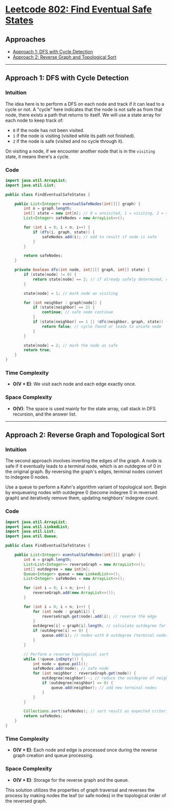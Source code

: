 # [Leetcode 802: Find Eventual Safe States](https://leetcode.com/problems/find-eventual-safe-states/)

## Approaches
- [Approach 1: DFS with Cycle Detection](#approach-1-dfs-with-cycle-detection)
- [Approach 2: Reverse Graph and Topological Sort](#approach-2-reverse-graph-and-topological-sort)

---

## Approach 1: DFS with Cycle Detection

### Intuition
The idea here is to perform a DFS on each node and track if it can lead to a cycle or not. A "cycle" here indicates that the node is not safe as from that node, there exists a path that returns to itself. We will use a state array for each node to keep track of:

- `0` if the node has not been visited.
- `1` if the node is visiting (visited while its path not finished).
- `2` if the node is safe (visited and no cycle through it).

On visiting a node, if we encounter another node that is in the `visiting` state, it means there's a cycle.

### Code

```java
import java.util.ArrayList;
import java.util.List;

public class FindEventualSafeStates {

    public List<Integer> eventualSafeNodes(int[][] graph) {
        int n = graph.length;
        int[] state = new int[n]; // 0 = unvisited, 1 = visiting, 2 = safe
        List<Integer> safeNodes = new ArrayList<>();

        for (int i = 0; i < n; i++) {
            if (dfs(i, graph, state)) { 
                safeNodes.add(i); // add to result if node is safe
            }
        }

        return safeNodes;
    }

    private boolean dfs(int node, int[][] graph, int[] state) {
        if (state[node] != 0) {
            return state[node] == 2; // if already safely determined, return true or false accordingly
        }

        state[node] = 1; // mark node as visiting

        for (int neighbor : graph[node]) {
            if (state[neighbor] == 2) { 
                continue; // safe node continue
            }
            if (state[neighbor] == 1 || !dfs(neighbor, graph, state)) {
                return false; // cycle found or leads to unsafe node
            }
        }

        state[node] = 2; // mark the node as safe
        return true;
    }
}
```

### Time Complexity
- **O(V + E)**: We visit each node and each edge exactly once.

### Space Complexity
- **O(V)**: The space is used mainly for the state array, call stack in DFS recursion, and the answer list.

---

## Approach 2: Reverse Graph and Topological Sort

### Intuition
The second approach involves inverting the edges of the graph. A node is safe if it eventually leads to a terminal node, which is an outdegree of 0 in the original graph. By reversing the graph's edges, terminal nodes convert to indegree 0 nodes.

Use a queue to perform a Kahn's algorithm variant of topological sort. Begin by enqueueing nodes with outdegree 0 (become indegree 0 in reversed graph) and iteratively remove them, updating neighbors' indegree count.

### Code

```java
import java.util.ArrayList;
import java.util.LinkedList;
import java.util.List;
import java.util.Queue;

public class FindEventualSafeStates {

    public List<Integer> eventualSafeNodes(int[][] graph) {
        int n = graph.length;
        List<List<Integer>> reverseGraph = new ArrayList<>();
        int[] outdegree = new int[n];
        Queue<Integer> queue = new LinkedList<>();
        List<Integer> safeNodes = new ArrayList<>();

        for (int i = 0; i < n; i++) {
            reverseGraph.add(new ArrayList<>());
        }

        for (int i = 0; i < n; i++) {
            for (int node : graph[i]) {
                reverseGraph.get(node).add(i); // reverse the edge
            }
            outdegree[i] = graph[i].length; // calculate outdegree for each node
            if (outdegree[i] == 0) {
                queue.add(i); // nodes with 0 outdegree (terminal nodes)
            }
        }

        // Perform a reverse topological sort
        while (!queue.isEmpty()) {
            int node = queue.poll();
            safeNodes.add(node); // safe node
            for (int neighbor : reverseGraph.get(node)) {
                outdegree[neighbor]--; // reduce the outdegree of neighbors
                if (outdegree[neighbor] == 0) {
                    queue.add(neighbor); // add new terminal nodes
                }
            }
        }

        Collections.sort(safeNodes); // sort result as expected criteria
        return safeNodes;
    }
}
```

### Time Complexity
- **O(V + E)**: Each node and edge is processed once during the reverse graph creation and queue processing.

### Space Complexity
- **O(V + E)**: Storage for the reverse graph and the queue.

This solution utilizes the properties of graph traversal and reverses the process by making nodes the leaf (or safe nodes) in the topological order of the reversed graph.


